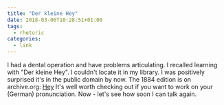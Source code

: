 ```yaml
---
title: "Der kleine Hey"
date: 2018-03-06T10:28:51+01:00
tags:
  - rhetoric
categories:
  - link
---
```


I had a dental operation and have problems articulating.  I recalled
learning with "Der kleine Hey". I  couldn't locate it in my library.
I was positively surprised it's in the public domain by now.  The 1884
edition is on archive.org: [Hey][1]  It's
well worth checking out if you want to work on your (German)
pronunciation.  Now - let's see how soon I can talk again.

[1]: https://archive.org/details/deutschergesangs01heyj

<!-- more -->
